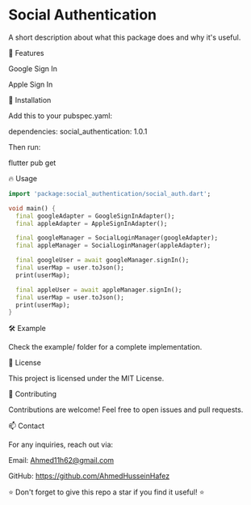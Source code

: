 # Social Authentication

A short description about what this package does and why it's useful.

🚀 Features

Google Sign In

Apple Sign In

📖 Installation

Add this to your pubspec.yaml:

dependencies:
  social_authentication: 1.0.1

Then run:

flutter pub get

🔥 Usage

```dart
import 'package:social_authentication/social_auth.dart';
```

```dart
void main() {
  final googleAdapter = GoogleSignInAdapter();
  final appleAdapter = AppleSignInAdapter();

  final googleManager = SocialLoginManager(googleAdapter);
  final appleManager = SocialLoginManager(appleAdapter);

  final googleUser = await googleManager.signIn();
  final userMap = user.toJson();
  print(userMap);

  final appleUser = await appleManager.signIn();
  final userMap = user.toJson();
  print(userMap);
}
```

🛠 Example

Check the example/ folder for a complete implementation.

📜 License

This project is licensed under the MIT License.

🤝 Contributing

Contributions are welcome! Feel free to open issues and pull requests.

📫 Contact

For any inquiries, reach out via:

Email: <Ahmed11h62@gmail.com>

GitHub: <https://github.com/AhmedHusseinHafez>

⭐ Don't forget to give this repo a star if you find it useful! ⭐
